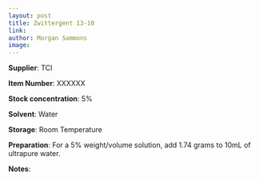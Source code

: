 ```yaml
---
layout: post
title: Zwittergent 13-10
link: 
author: Morgan Sammons
image: 
---
```


**Supplier**: TCI

**Item Number**: XXXXXX

**Stock concentration**: 5%

**Solvent**: Water

**Storage**: Room Temperature

**Preparation**: For a 5% weight/volume solution, add 1.74 grams to 10mL of ultrapure water. 

**Notes**:


